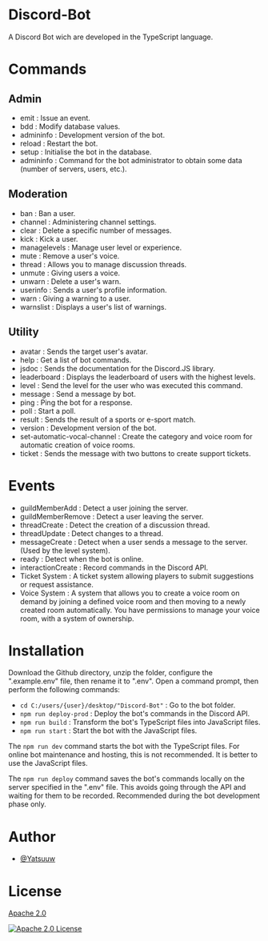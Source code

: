 # Discord-Bot

A Discord Bot wich are developed in the TypeScript language.

# Commands

## Admin

- emit : Issue an event.
- bdd : Modify database values.
- admininfo : Development version of the bot.
- reload : Restart the bot.
- setup : Initialise the bot in the database.
- admininfo : Command for the bot administrator to obtain some data (number of servers, users, etc.).


## Moderation

- ban : Ban a user.
- channel : Administering channel settings.
- clear : Delete a specific number of messages.
- kick : Kick a user.
- managelevels : Manage user level or experience.
- mute : Remove a user's voice.
- thread : Allows you to manage discussion threads.
- unmute : Giving users a voice.
- unwarn : Delete a user's warn.
- userinfo : Sends a user's profile information.
- warn : Giving a warning to a user.
- warnslist : Displays a user's list of warnings.

## Utility

- avatar : Sends the target user's avatar.
- help : Get a list of bot commands.
- jsdoc : Sends the documentation for the Discord.JS library.
- leaderboard : Displays the leaderboard of users with the highest levels.
- level : Send the level for the user who was executed this command.
- message : Send a message by bot.
- ping : Ping the bot for a response.
- poll : Start a poll.
- result : Sends the result of a sports or e-sport match.
- version : Development version of the bot.
- set-automatic-vocal-channel : Create the category and voice room for automatic creation of voice rooms.
- ticket : Sends the message with two buttons to create support tickets.

# Events

- guildMemberAdd : Detect a user joining the server.
- guildMemberRemove : Detect a user leaving the server.
- threadCreate : Detect the creation of a discussion thread.
- threadUpdate : Detect changes to a thread.
- messageCreate : Detect when a user sends a message to the server. (Used by the level system).
- ready : Detect when the bot is online.
- interactionCreate : Record commands in the Discord API.
- Ticket System : A ticket system allowing players to submit suggestions or request assistance.
- Voice System : A system that allows you to create a voice room on demand by joining a defined voice room and then moving to a newly created room automatically. You have permissions to manage your voice room, with a system of ownership.

# Installation

Download the Github directory, unzip the folder, configure the ".example.env" file, then rename it to ".env". Open a command prompt, then perform the following commands:

- ```cd C:/users/{user}/desktop/"Discord-Bot"``` : Go to the bot folder.
- ```npm run deploy-prod``` : Deploy the bot's commands in the Discord API.
- ```npm run build``` : Transform the bot's TypeScript files into JavaScript files.
- ```npm run start``` : Start the bot with the JavaScript files.

The ```npm run dev``` command starts the bot with the TypeScript files. For online bot maintenance and hosting, this is not recommended. It is better to use the JavaScript files.

The ```npm run deploy``` command saves the bot's commands locally on the server specified in the ".env" file. This avoids going through the API and waiting for them to be recorded. Recommended during the bot development phase only.


# Author

- [@Yatsuuw](https://www.github.com/Yatsuuw)


# License

[Apache 2.0](https://www.apache.org/licenses/LICENSE-2.0)

[![Apache 2.0 License](https://img.shields.io/badge/License-Apache-red.svg)](https://www.apache.org/licenses/LICENSE-2.0)
